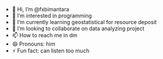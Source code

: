 - 👋 Hi, I’m @fxbimantara
- 👀 I’m interested in programming
- 🌱 I’m currently learning geostatistical for resource deposit
- 💞️ I’m looking to collaborate on data analyzing project
- 📫 How to reach me in dm
- 😄 Pronouns: him
- ⚡ Fun fact: can listen too much

<!---
fxbimantara/fxbimantara is a ✨ special ✨ repository because its `README.md` (this file) appears on your GitHub profile.
You can click the Preview link to take a look at your changes.
--->
